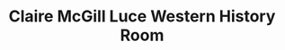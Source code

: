 ---
layout: repo
title: "Claire McGill Luce Western History Room"
id: 25236
permalink: repos/25236/
---